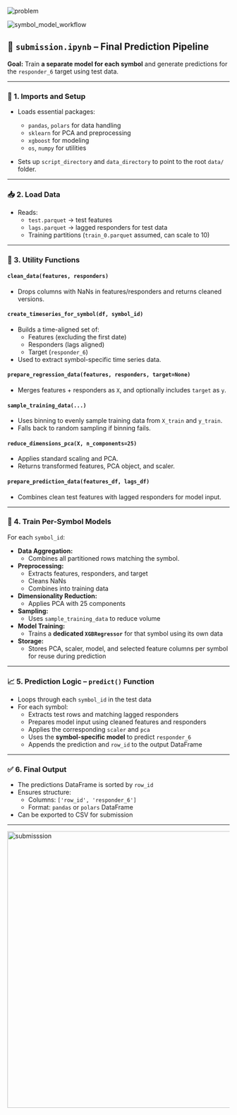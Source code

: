 
![problem](https://github.com/user-attachments/assets/8a5d2d12-9441-4cf7-8bf8-4ed3875c4acb)


![symbol_model_workflow](https://github.com/user-attachments/assets/3a47d5bd-8439-46e0-a6f4-6a1768356bf6)


## 📓 `submission.ipynb` – Final Prediction Pipeline

**Goal:** Train **a separate model for each symbol** and generate predictions for the `responder_6` target using test data.

---

### 🧩 1. Imports and Setup

- Loads essential packages:
  - `pandas`, `polars` for data handling  
  - `sklearn` for PCA and preprocessing  
  - `xgboost` for modeling  
  - `os`, `numpy` for utilities

- Sets up `script_directory` and `data_directory` to point to the root `data/` folder.

---

### 📥 2. Load Data

- Reads:
  - `test.parquet` → test features  
  - `lags.parquet` → lagged responders for test data  
  - Training partitions (`train_0.parquet` assumed, can scale to 10)

---

### 🧼 3. Utility Functions

#### `clean_data(features, responders)`
- Drops columns with NaNs in features/responders and returns cleaned versions.

#### `create_timeseries_for_symbol(df, symbol_id)`
- Builds a time-aligned set of:
  - Features (excluding the first date)
  - Responders (lags aligned)
  - Target (`responder_6`)
- Used to extract symbol-specific time series data.

#### `prepare_regression_data(features, responders, target=None)`
- Merges features + responders as `X`, and optionally includes `target` as `y`.

#### `sample_training_data(...)`
- Uses binning to evenly sample training data from `X_train` and `y_train`.
- Falls back to random sampling if binning fails.

#### `reduce_dimensions_pca(X, n_components=25)`
- Applies standard scaling and PCA.
- Returns transformed features, PCA object, and scaler.

#### `prepare_prediction_data(features_df, lags_df)`
- Combines clean test features with lagged responders for model input.

---

### 🧠 4. Train Per-Symbol Models

For each `symbol_id`:
- **Data Aggregation:**
  - Combines all partitioned rows matching the symbol.
- **Preprocessing:**
  - Extracts features, responders, and target  
  - Cleans NaNs  
  - Combines into training data
- **Dimensionality Reduction:**
  - Applies PCA with 25 components
- **Sampling:**
  - Uses `sample_training_data` to reduce volume
- **Model Training:**
  - Trains a **dedicated `XGBRegressor`** for that symbol using its own data
- **Storage:**
  - Stores PCA, scaler, model, and selected feature columns per symbol for reuse during prediction

---

### 📈 5. Prediction Logic – `predict()` Function

- Loops through each `symbol_id` in the test data
- For each symbol:
  - Extracts test rows and matching lagged responders
  - Prepares model input using cleaned features and responders
  - Applies the corresponding `scaler` and `pca`
  - Uses the **symbol-specific model** to predict `responder_6`
  - Appends the prediction and `row_id` to the output DataFrame

---

### ✅ 6. Final Output

- The predictions DataFrame is sorted by `row_id`
- Ensures structure:
  - Columns: `['row_id', 'responder_6']`
  - Format: `pandas` or `polars` DataFrame
- Can be exported to CSV for submission

---

<img width="626" alt="submisssion" src="https://github.com/user-attachments/assets/57f1e520-0f6b-4080-922e-e85e7db3ed72" />

